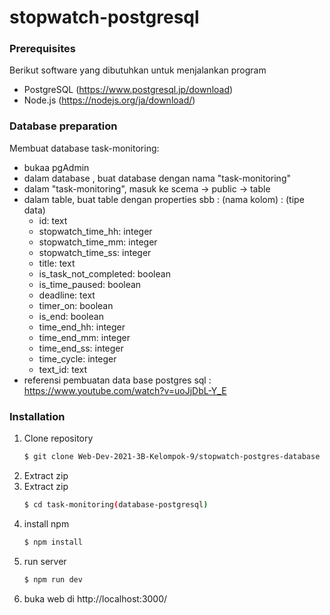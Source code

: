 # stopwatch-postgresql

### Prerequisites

Berikut software yang dibutuhkan untuk menjalankan program
- PostgreSQL (https://www.postgresql.jp/download)
- Node.js  (https://nodejs.org/ja/download/)

### Database preparation

Membuat database task-monitoring:
- bukaa pgAdmin
- dalam database , buat database dengan nama "task-monitoring"
- dalam "task-monitoring", masuk ke scema -> public -> table
- dalam table, buat table dengan properties sbb : 
    (nama kolom) : (tipe data)
    - id: text
    - stopwatch_time_hh: integer
    - stopwatch_time_mm: integer
    - stopwatch_time_ss: integer
    - title: text
    - is_task_not_completed: boolean
    - is_time_paused: boolean
    - deadline: text
    - timer_on: boolean
    - is_end: boolean
    - time_end_hh: integer
    - time_end_mm: integer
    - time_end_ss: integer
    - time_cycle: integer
    - text_id: text
- referensi pembuatan data base postgres sql : https://www.youtube.com/watch?v=uoJjDbL-Y_E

### Installation

1. Clone repository
   ```sh
   $ git clone Web-Dev-2021-3B-Kelompok-9/stopwatch-postgres-database
   ```
2. Extract zip
3. Extract zip
   ```sh
   $ cd task-monitoring(database-postgresql)
   ```
5. install npm  
   ```sh
   $ npm install
   ```
6. run server
   ```sh
   $ npm run dev
   ```
7. buka web di 
   http://localhost:3000/

